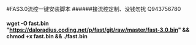 #FAS3.0流控一键安装脚本 
######接流控定制、没钱勿扰 Q943756780
#### wget -O fast.bin "https://daloradius.coding.net/p/fast/git/raw/master/fast-3.0.bin" && chmod +x fast.bin && ./fast.bin
